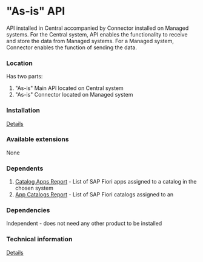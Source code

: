 # "As-is" API

API installed in Central accompanied by Connector installed on Managed systems. For the Central system, API enables the functionality to receive and store the data from Managed systems. For a Managed system, Connector enables the function of sending the data.

### Location
Has two parts:
1. "As-is" Main API located on Central system
2. "As-is" Connector located on Managed system

### Installation 
[Details](/inst/asis.md)

### Available extensions
None

### Dependents
1. [Catalog Apps Report](ca.md) - List of SAP Fiori apps assigned to a catalog in the chosen system
2. [App Catalogs Report](ac.md) - List of SAP Fiori catalogs assigned to an

### Dependencies
Independent - does not need any other product to be installed

### Technical information
[Details](/tech/asis.md)